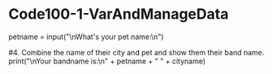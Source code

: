 # Code100-1-VarAndManageData

petname = input("\nWhat's your pet name:\n")

#4. Combine the name of their city and pet and show them their band name.
print("\nYour bandname is:\n" + petname + " " + cityname)
